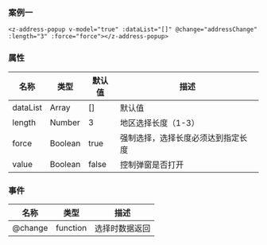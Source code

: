 
### 案例一
```
<z-address-popup v-model="true" :dataList="[]" @change="addressChange" :length="3" :force="force"></z-address-popup>
```

### 属性
| 名称                        | 类型          | 默认值          | 描述                                               |
| ----------------------------|--------------- | ------------- | ---------------------------------------------------|
| dataList                    | Array         | []          | 默认值|
| length                      | Number        | 3          | 地区选择长度（1-3）                |
| force                     | Boolean       | true          | 强制选择，选择长度必须达到指定长度|
| value                     | Boolean       | false     	| 控制弹窗是否打开 |

### 事件
| 名称             | 类型              | 描述                      |
| -----------------|------------------ | --------------------------|
| @change        | function | 选择时数据返回    |
